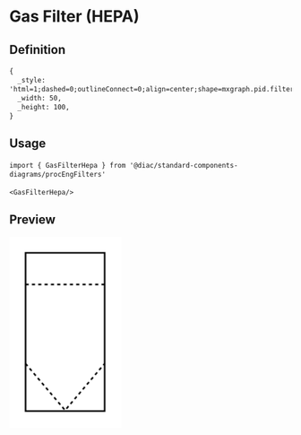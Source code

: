 # Gas Filter (HEPA)

## Definition

```
{
  _style: 'html=1;dashed=0;outlineConnect=0;align=center;shape=mxgraph.pid.filters.gas_filter_(hepa);',
  _width: 50,
  _height: 100,
}
```

## Usage

```
import { GasFilterHepa } from '@diac/standard-components-diagrams/procEngFilters'

<GasFilterHepa/>
```

## Preview

<img src="./gas-filter-hepa.png" width="200"/>
